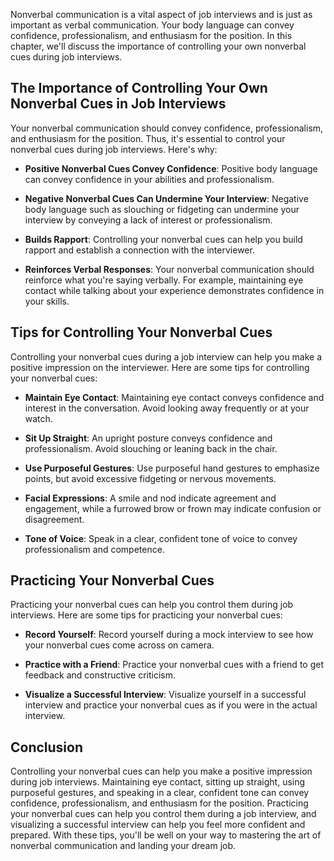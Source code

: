 
Nonverbal communication is a vital aspect of job interviews and is just as important as verbal communication. Your body language can convey confidence, professionalism, and enthusiasm for the position. In this chapter, we'll discuss the importance of controlling your own nonverbal cues during job interviews.

The Importance of Controlling Your Own Nonverbal Cues in Job Interviews
-----------------------------------------------------------------------

Your nonverbal communication should convey confidence, professionalism, and enthusiasm for the position. Thus, it's essential to control your nonverbal cues during job interviews. Here's why:

* **Positive Nonverbal Cues Convey Confidence**: Positive body language can convey confidence in your abilities and professionalism.

* **Negative Nonverbal Cues Can Undermine Your Interview**: Negative body language such as slouching or fidgeting can undermine your interview by conveying a lack of interest or professionalism.

* **Builds Rapport**: Controlling your nonverbal cues can help you build rapport and establish a connection with the interviewer.

* **Reinforces Verbal Responses**: Your nonverbal communication should reinforce what you're saying verbally. For example, maintaining eye contact while talking about your experience demonstrates confidence in your skills.

Tips for Controlling Your Nonverbal Cues
----------------------------------------

Controlling your nonverbal cues during a job interview can help you make a positive impression on the interviewer. Here are some tips for controlling your nonverbal cues:

* **Maintain Eye Contact**: Maintaining eye contact conveys confidence and interest in the conversation. Avoid looking away frequently or at your watch.

* **Sit Up Straight**: An upright posture conveys confidence and professionalism. Avoid slouching or leaning back in the chair.

* **Use Purposeful Gestures**: Use purposeful hand gestures to emphasize points, but avoid excessive fidgeting or nervous movements.

* **Facial Expressions**: A smile and nod indicate agreement and engagement, while a furrowed brow or frown may indicate confusion or disagreement.

* **Tone of Voice**: Speak in a clear, confident tone of voice to convey professionalism and competence.

Practicing Your Nonverbal Cues
------------------------------

Practicing your nonverbal cues can help you control them during job interviews. Here are some tips for practicing your nonverbal cues:

* **Record Yourself**: Record yourself during a mock interview to see how your nonverbal cues come across on camera.

* **Practice with a Friend**: Practice your nonverbal cues with a friend to get feedback and constructive criticism.

* **Visualize a Successful Interview**: Visualize yourself in a successful interview and practice your nonverbal cues as if you were in the actual interview.

Conclusion
----------

Controlling your nonverbal cues can help you make a positive impression during job interviews. Maintaining eye contact, sitting up straight, using purposeful gestures, and speaking in a clear, confident tone can convey confidence, professionalism, and enthusiasm for the position. Practicing your nonverbal cues can help you control them during a job interview, and visualizing a successful interview can help you feel more confident and prepared. With these tips, you'll be well on your way to mastering the art of nonverbal communication and landing your dream job.
